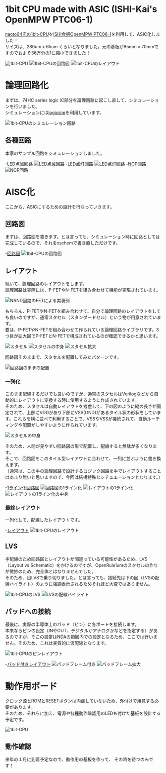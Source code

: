 # 1bit CPU made with ASIC (ISHI-Kai's OpenMPW PTC06-1)
[naoto64氏の1bit-CPU](https://naoto64.github.io/1bit-CPU/)を[ISHI会版OpenMPW PTC06-1](https://ishi-kai.org/openmpw/shuttle/ptc06/2024/07/06/shuttle_ISHI-Kai_OpenMPW-PTC06-1_start.html)を利用して、ASIC化しました！  
サイズは、280um x 65um くらいとなりました。元の基板が85mm x 70mmですのでおよそ36万分の1に縮小できました！  

 ![1bit-CPU](https://naoto64.github.io/1bit-CPU/img/implementation-example.jpg)
 ![1bit-CPUの回路図](images/xschem_1bit-CPU.png)
 ![1bit-CPUのレイアウト](images/klayout_1bit-CPU_size.png)


# 論理回路化
まずは、74HC series logic IC部分を論理回路に起こし直して、シミュレーションを行いました。  
シミュレーションには[logicsim](http://www.cburch.com/logisim/)を利用しています。  

 ![1bit-CPUのシミュレーション回路](images/logicsim_1bit-CPU.png)


## 各種回路
本家のサンプル回路をシミュレーションしました。  


-[LED点滅回路](logicsim/LED_brink.circ)
 ![LED点滅回路](images/prog_LED_brink.png)
-[LED点灯回路](logicsim/LED_flash.circ)
 ![LED点灯回路](images/prog_LED_flash.png)
-[NOP回路](logicsim/NOP.circ)
 ![NOP回路](images/prog_NOP.png)


# AISC化
ここから、ASICにするための設計を行なっていきます。  


## 回路図
まずは、回路図を書きます。とは言っても、シミュレーション時に回路としては完成しているので、それをxschemで書き直しただけです。  

-[回路図](xschem/1bit-CPU.sch)
 ![1bit-CPUの回路図](images/xschem_1bit-CPU.png)


## レイアウト
続いて、論理回路のレイアウトをします。  
論理回路は実際には、P-FETやN-FETを組み合わせて機能が実現されています。  

 ![NAND回路のFETによる実装例](https://image.itmedia.co.jp/edn/articles/1012/01/mn_ti_digitalyougo03_05.jpg)


もちろん、P-FETやN-FETを組み合わせて、自分で論理回路のレイアウトをしても良いのですが、通常スタセル（スタンダードセル）という物が用意されています。  
要は、P-FETやN-FETを組み合わせて作られている論理回路ライブラリです。3つ目が拡大図でP-FETとN-FETで構成されているのが確認できるかと思います。  

 ![スタセル](images/klayout_logic_sc_block.png)
 ![スタセルの中身](images/klayout_logic_sc.png)
 ![スタセル拡大](images/klayout_sc_zoomin.png)


回路図そのままで、スタセルを配置してみたパターンです。  

 ![回路図のままの配置](images/klayout_logic_location.png)


### 一列化
このまま配線するだけでも良いのですが、通常のスタセルはVerilogなどから自動的にレイアウトに変換する時に使用するように作成されています。  
そのため、スタセルは自動レイアウトを考慮して、下の図のように縦の長さが固定されて、上部にVDDがあり下部にVSS(GND)があるタイル状の形状をしています。これらを横に並べて利用することで、VSSやVSSが接続されて、自動ルーティングや配置がしやすいように作られています。  

 ![スタセルの中身](images/klayout_logic_sc.png)


そのため、人間が見やすい回路図の形で配置し、配線すると無駄が多くなります。  
そこで、回路図をこのタイル型レイアウトに合わせて、一列に並ぶように書き換えます。  
（通常は、この手の論理回路で設計するロジック回路を手でレイアウトすることはあまり無いと思いますので、今回は結構特殊なシチュエーションとなります。）  

-[1ライン化回路図](xschem/1bit-CPU_1line.sch)
 ![回路図の1ライン化](images/xschem_1line.png)
 ![レイアウトの1ライン化](images/klayout_1line_block.png)
 ![レイアウトの1ライン化の中身](images/klayout_1line.png)


### 最終レイアウト
一列化して、配線したレイアウトです。  

-[レイアウト](klayout/1bit-CPU.gds)
 ![1bit-CPUのレイアウト](images/klayout_1bit-CPU.png)


## LVS
手配線のため回路図とレイアウトが間違っている可能性があるため、LVS（Layout vs Schematic）をかけるのですが、OpenRule1umのスタセルの作りが微妙のため、完全体とはなりませんでした。  
そのため、目LVSで乗り切りました。とは言っても、接続先は下の図（LVSの配線ハイライト）のように強調表示されるためそれほど大変ではありません。  

 ![1bit-CPUのLVS](images/klayout_LVS.png)
 ![LVSの配線ハイライト](images/klayout_LVS_highlight.png)


## パッドへの接続
最後に、実際の半導体上のパッド（ピン）に各ポートを接続します。  
本来ならピンの設定（INやOUT、デジタルかアナログかなどを指定する）があるのですが、そこの設定はNDAの範囲内での設定となるため、ここでは行いません。そのため、これは実質的に仮配線となります。  

 ![1bit-CPUのピンレイアウト](images/pin_layout.png)

-[パッド付きレイアウト](klayout/1bit-CPU_frame.gds)
 ![パッドフレーム付き](images/klayout_frame.png)
 ![パッドフレーム拡大](images/klayout_frame_zoomin.png)


# 動作用ボード
クロック源とROMとRESETボタンは内蔵していないため、外付けで用意する必要があります。  
そのため、それらに加え、電源や各種動作確認用のLEDも付けた基板を設計する予定です。  

 ![1bit-CPU](https://naoto64.github.io/1bit-CPU/img/implementation-example.jpg)


## 動作確認
来年の１月に到着予定なので、動作用の基板を作って、 その時を待つのみです！
